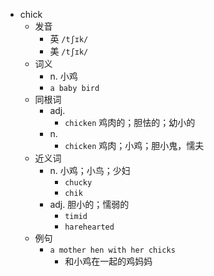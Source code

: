 - chick
  - 发音
    - 英 `/tʃɪk/`
    - 美 `/tʃɪk/`
  - 词义
    - n. 小鸡
    - `a baby bird`
  - 同根词
    - adj.
      - `chicken` 鸡肉的；胆怯的；幼小的
    - n.
      - `chicken` 鸡肉；小鸡；胆小鬼，懦夫
  - 近义词
    - n. 小鸡；小鸟；少妇
      - `chucky`
      - `chik`
    - adj. 胆小的；懦弱的
      - `timid`
      - `harehearted`
  - 例句
    - `a mother hen with her chicks`
      - 和小鸡在一起的鸡妈妈

